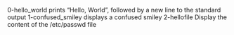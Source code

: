 0-hello_world prints “Hello, World”, followed by a new line to the standard output
1-confused_smiley displays a confused smiley
2-hellofile Display the content of the /etc/passwd file
